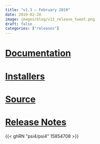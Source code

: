 ```yaml
---
title: "v1.3 — February 2019"
date: 2019-02-28
image: images/blog/v13_release_tweet.png
draft: false
categories: ["releases"]
---
```


# [Documentation](/psi4manual/1.3.2/index.html)
# [Installers](/installs/v13)
# [Source](https://github.com/psi4/psi4/tree/1.3.x)
# [Release Notes](https://github.com/psi4/psi4/releases/tag/v1.3)

{{< ghRN "psi4/psi4" 15854708 >}}
